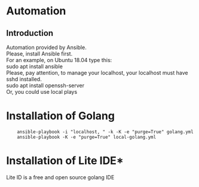 # Automation
## Introduction
Automation provided by Ansible.  
Please, install Ansible first.  
For an example, on Ubuntu 18.04 type this:  
        sudo apt install ansible  
Please, pay attention, to manage your localhost, your localhost must have sshd installed.  
        sudo apt install openssh-server  
Or, you could use local plays 
# Installation of Golang
		ansible-playbook -i "localhost, " -k -K -e "purge=True" golang.yml  
		ansible-playbook -K -e "purge=True" local-golang.yml  
# Installation of Lite IDE*
Lite ID  is a free and open source golang IDE
